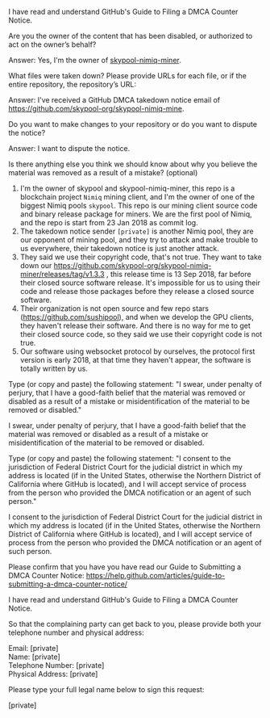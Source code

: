 I have read and understand GitHub's Guide to Filing a DMCA Counter Notice.  

Are you the owner of the content that has been disabled, or authorized to act on the owner’s behalf?  

Answer: Yes, I'm the owner of [skypool-nimiq-miner](https://github.com/skypool-org/skypool-nimiq-miner).  

What files were taken down? Please provide URLs for each file, or if the entire repository, the repository’s URL:  

Answer: I've received a GitHub DMCA takedown notice email of https://github.com/skypool-org/skypool-nimiq-mine.  

Do you want to make changes to your repository or do you want to dispute the notice?  

Answer: I want to dispute the notice.  

Is there anything else you think we should know about why you believe the material was removed as a result of a mistake? (optional)  

1. I'm the owner of skypool and skypool-nimiq-miner, this repo is a blockchain project `Nimiq` mining client, and I'm the owner of one of the biggest Nimiq pools `skypool`. This repo is our mining client source code and binary release package for miners. We are the first pool of Nimiq, and the repo is start from 23 Jan 2018 as commit log.  
2. The takedown notice sender `[private]` is another Nimiq pool, they are our opponent of mining pool, and they try to attack and make trouble to us everywhere, their takedown notice is just another attack.  
3. They said we use their copyright code, that's not true. They want to take down our https://github.com/skypool-org/skypool-nimiq-miner/releases/tag/v1.3.3 , this release time is 13 Sep 2018, far before their closed source software release. It's impossible for us to using their code and release those packages before they release a closed source software.  
4. Their organization is not open source and few repo stars (https://github.com/sushipool), and when we develop the GPU clients, they haven't release their software. And there is no way for me to get their closed source code, so they said we use their copyright code is not true.  
5. Our software using websocket protocol by ourselves, the protocol first version is early 2018, at that time they haven't appear, the software is totally written by us.  

Type (or copy and paste) the following statement: "I swear, under penalty of perjury, that I have a good-faith belief that the material was removed or disabled as a result of a mistake or misidentification of the material to be removed or disabled."  

I swear, under penalty of perjury, that I have a good-faith belief that the material was removed or disabled as a result of a mistake or misidentification of the material to be removed or disabled.  

Type (or copy and paste) the following statement: "I consent to the jurisdiction of Federal District Court for the judicial district in which my address is located (if in the United States, otherwise the Northern District of California where GitHub is located), and I will accept service of process from the person who provided the DMCA notification or an agent of such person."  

I consent to the jurisdiction of Federal District Court for the judicial district in which my address is located (if in the United States, otherwise the Northern District of California where GitHub is located), and I will accept service of process from the person who provided the DMCA notification or an agent of such person.  

Please confirm that you have you have read our Guide to Submitting a DMCA Counter Notice: https://help.github.com/articles/guide-to-submitting-a-dmca-counter-notice/  

I have read and understand GitHub's Guide to Filing a DMCA Counter Notice.  

So that the complaining party can get back to you, please provide both your telephone number and physical address:  

Email: [private]  
Name: [private]  
Telephone Number: [private]    
Physical Address: [private]  

Please type your full legal name below to sign this request:

[private]

